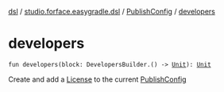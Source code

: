 [dsl](../../index.md) / [studio.forface.easygradle.dsl](../index.md) / [PublishConfig](index.md) / [developers](./developers.md)

# developers

`fun developers(block: DevelopersBuilder.() -> `[`Unit`](https://kotlinlang.org/api/latest/jvm/stdlib/kotlin/-unit/index.html)`): `[`Unit`](https://kotlinlang.org/api/latest/jvm/stdlib/kotlin/-unit/index.html)

Create and add a [License](-license/index.md) to the current [PublishConfig](index.md)


